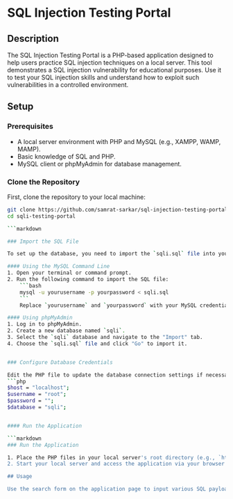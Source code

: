 # SQL Injection Testing Portal

## Description
The SQL Injection Testing Portal is a PHP-based application designed to help users practice SQL injection techniques on a local server. This tool demonstrates a SQL injection vulnerability for educational purposes. Use it to test your SQL injection skills and understand how to exploit such vulnerabilities in a controlled environment.

## Setup

### Prerequisites
- A local server environment with PHP and MySQL (e.g., XAMPP, WAMP, MAMP).
- Basic knowledge of SQL and PHP.
- MySQL client or phpMyAdmin for database management.

### Clone the Repository
First, clone the repository to your local machine:
```bash
git clone https://github.com/samrat-sarkar/sql-injection-testing-portal.git
cd sqli-testing-portal

```markdown

### Import the SQL File

To set up the database, you need to import the `sqli.sql` file into your MySQL server.

#### Using the MySQL Command Line
1. Open your terminal or command prompt.
2. Run the following command to import the SQL file:
    ```bash
    mysql -u yourusername -p yourpassword < sqli.sql
    ```
    Replace `yourusername` and `yourpassword` with your MySQL credentials.

#### Using phpMyAdmin
1. Log in to phpMyAdmin.
2. Create a new database named `sqli`.
3. Select the `sqli` database and navigate to the "Import" tab.
4. Choose the `sqli.sql` file and click "Go" to import it.


### Configure Database Credentials

Edit the PHP file to update the database connection settings if necessary:
```php
$host = "localhost";
$username = "root";
$password = "";
$database = "sqli";


#### Run the Application

```markdown
### Run the Application

1. Place the PHP files in your local server's root directory (e.g., `htdocs` in XAMPP).
2. Start your local server and access the application via your browser at `http://localhost/sql-injection-testing-portal`.

## Usage

Use the search form on the application page to input various SQL payloads and test SQL injection. The results and data from the user inputs will be displayed, demonstrating the effects of SQL injection.

